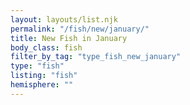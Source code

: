 ```yaml
---
layout: layouts/list.njk
permalink: "/fish/new/january/"
title: New Fish in January
body_class: fish
filter_by_tag: "type_fish_new_january"
type: "fish"
listing: "fish"
hemisphere: ""
---
```

